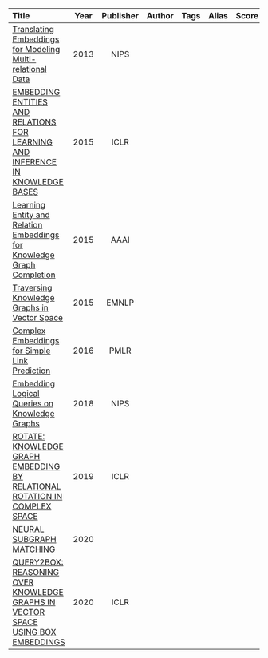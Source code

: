 | Title                                                                                                                                                                                               | Year | Publisher | Author | Tags | Alias | Score | IsRead | Notes | Remarks |
| :-------------------------------------------------------------------------------------------------------------------------------------------------------------------------------------------------- | :--: | :-------: | :----: | :--- | :---: | :---: | :----: | :---: | ------- |
| [Translating Embeddings for Modeling Multi-relational Data]([2013]%20Translating%20Embeddings%20for%20Modeling%20Multi-relational%20Data.pdf)                                                       | 2013 |   NIPS    |        |      |       |       |   N    |       |         |
| [EMBEDDING ENTITIES AND RELATIONS FOR LEARNING AND INFERENCE IN KNOWLEDGE BASES]([2015]%20EMBEDDING%20ENTITIES%20AND%20RELATIONS%20FOR%20LEARNING%20AND%20INFERENCE%20IN%20KNOWLEDGE%20BASES.pdf)   | 2015 |   ICLR    |        |      |       |       |   N    |       |         |
| [Learning Entity and Relation Embeddings for Knowledge Graph Completion]([2015]%20Learning%20Entity%20and%20Relation%20Embeddings%20for%20Knowledge%20Graph%20Completion.pdf)                       | 2015 |   AAAI    |        |      |       |       |   N    |       |         |
| [Traversing Knowledge Graphs in Vector Space]([2015]%20Traversing%20Knowledge%20Graphs%20in%20Vector%20Space.pdf)                                                                                   | 2015 |   EMNLP   |        |      |       |       |   N    |       |         |
| [Complex Embeddings for Simple Link Prediction]([2016]%20Complex%20Embeddings%20for%20Simple%20Link%20Prediction.pdf)                                                                               | 2016 |   PMLR    |        |      |       |       |   N    |       |         |
| [Embedding Logical Queries on Knowledge Graphs]([2018]%20Embedding%20Logical%20Queries%20on%20Knowledge%20Graphs.pdf)                                                                               | 2018 |   NIPS    |        |      |       |       |   N    |       |         |
| [ROTATE: KNOWLEDGE GRAPH EMBEDDING BY RELATIONAL ROTATION IN COMPLEX SPACE]([2019]%20ROTATE-%20KNOWLEDGE%20GRAPH%20EMBEDDING%20BY%20RELATIONAL%20ROTATION%20IN%20COMPLEX%20SPACE.pdf)               | 2019 |   ICLR    |        |      |       |       |   N    |       |         |
| [NEURAL SUBGRAPH MATCHING]([2020]%20NEURAL%20SUBGRAPH%20MATCHING.pdf)                                                                                                                               | 2020 |           |        |      |       |       |   N    |       |         |
| [QUERY2BOX: REASONING OVER KNOWLEDGE GRAPHS IN VECTOR SPACE USING BOX EMBEDDINGS]([2020]%20QUERY2BOX-%20REASONING%20OVER%20KNOWLEDGE%20GRAPHS%20IN%20VECTOR%20SPACE%20USING%20BOX%20EMBEDDINGS.pdf) | 2020 |   ICLR    |        |      |       |       |   N    |       |         |

